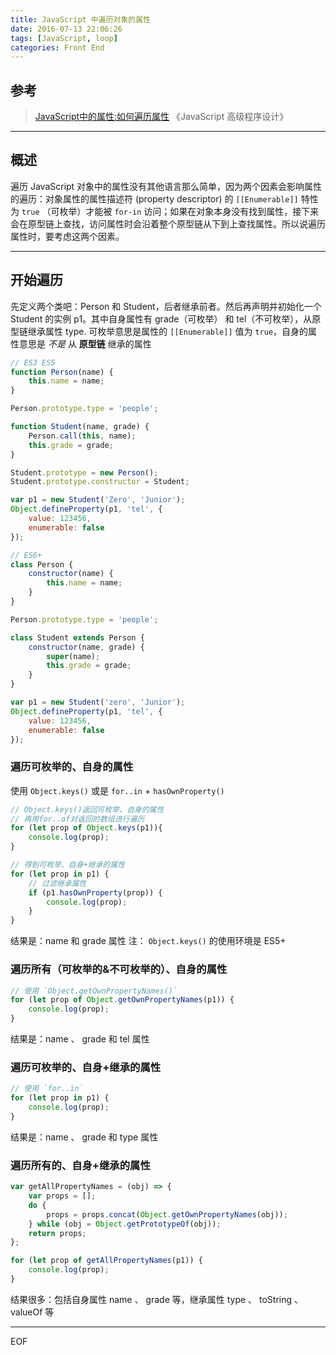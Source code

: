```yaml
---
title: JavaScript 中遍历对象的属性
date: 2016-07-13 22:06:26
tags: [JavaScript, loop]
categories: Front End
---
```


## 参考

> [JavaScript中的属性:如何遍历属性](http://www.cnblogs.com/ziyunfei/archive/2012/11/03/2752905.html)
> 《JavaScript 高级程序设计》

***

## 概述

遍历 JavaScript 对象中的属性没有其他语言那么简单，因为两个因素会影响属性的遍历：对象属性的属性描述符 (property descriptor) 的 `[[Enumerable]]` 特性为 `true` （可枚举）才能被 `for-in` 访问；如果在对象本身没有找到属性，接下来会在原型链上查找，访问属性时会沿着整个原型链从下到上查找属性。所以说遍历属性时，要考虑这两个因素。
<!-- more -->
***

## 开始遍历

先定义两个类吧：Person 和 Student，后者继承前者。然后再声明并初始化一个 Student 的实例 p1。其中自身属性有 grade（可枚举） 和 tel（不可枚举），从原型链继承属性 type.
可枚举意思是属性的 `[[Enumerable]]` 值为 `true`，自身的属性意思是 *不是* 从 **原型链** 继承的属性

``` js
// ES3 ES5
function Person(name) {
    this.name = name;
}

Person.prototype.type = 'people';

function Student(name, grade) {
    Person.call(this, name);
    this.grade = grade;
}

Student.prototype = new Person();
Student.prototype.constructor = Student;

var p1 = new Student('Zero', 'Junior');
Object.defineProperty(p1, 'tel', {
    value: 123456,
    enumerable: false
});
```

``` js
// ES6+
class Person {
    constructor(name) {
        this.name = name;
    }
}

Person.prototype.type = 'people';

class Student extends Person {
    constructor(name, grade) {
        super(name);
        this.grade = grade;
    }
}

var p1 = new Student('zero', 'Junior');
Object.defineProperty(p1, 'tel', {
    value: 123456,
    enumerable: false
});
```

### 遍历可枚举的、自身的属性

使用 `Object.keys()` 或是 `for..in` + `hasOwnProperty()`

``` js
// Object.keys()返回可枚举、自身的属性
// 再用for..of对返回的数组进行遍历
for (let prop of Object.keys(p1)){
    console.log(prop);
}
```

``` js
// 得到可枚举、自身+继承的属性
for (let prop in p1) {
    // 过滤继承属性
    if (p1.hasOwnProperty(prop)) {
        console.log(prop);
    }
}
```

结果是：name 和 grade 属性
注： `Object.keys()` 的使用环境是 ES5+

### 遍历所有（可枚举的&不可枚举的）、自身的属性

``` js
// 使用 `Object.getOwnPropertyNames()`
for (let prop of Object.getOwnPropertyNames(p1)) {
    console.log(prop);
}
```

结果是：name 、 grade 和 tel 属性

### 遍历可枚举的、自身+继承的属性

``` js
// 使用 `for..in`
for (let prop in p1) {
    console.log(prop);
}
```

结果是：name 、 grade 和 type 属性

### 遍历所有的、自身+继承的属性

``` js
var getAllPropertyNames = (obj) => {
    var props = [];
    do {
        props = props.concat(Object.getOwnPropertyNames(obj));
    } while (obj = Object.getPrototypeOf(obj));
    return props;
};

for (let prop of getAllPropertyNames(p1)) {
    console.log(prop);
}
```

结果很多：包括自身属性 name 、 grade 等，继承属性 type 、 toString 、valueOf 等

***
EOF
